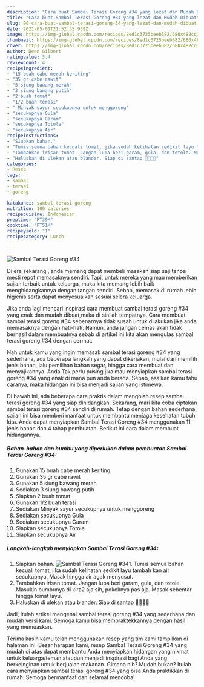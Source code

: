 ```yaml
---
description: "Cara buat Sambal Terasi Goreng #34 yang lezat dan Mudah Dibuat"
title: "Cara buat Sambal Terasi Goreng #34 yang lezat dan Mudah Dibuat"
slug: 90-cara-buat-sambal-terasi-goreng-34-yang-lezat-dan-mudah-dibuat
date: 2021-05-01T21:52:35.959Z
image: https://img-global.cpcdn.com/recipes/8ed1c3725beeb582/680x482cq70/sambal-terasi-goreng-34-foto-resep-utama.jpg
thumbnail: https://img-global.cpcdn.com/recipes/8ed1c3725beeb582/680x482cq70/sambal-terasi-goreng-34-foto-resep-utama.jpg
cover: https://img-global.cpcdn.com/recipes/8ed1c3725beeb582/680x482cq70/sambal-terasi-goreng-34-foto-resep-utama.jpg
author: Dean Gilbert
ratingvalue: 3.4
reviewcount: 4
recipeingredient:
- "15 buah cabe merah keriting"
- "35 gr cabe rawit"
- "5 siung bawang merah"
- "3 siung bawang putih"
- "2 buah tomat"
- "1/2 buah terasi"
- " Minyak sayur secukupnya untuk menggoreng"
- "secukupnya Gula"
- "secukupnya Garam"
- "secukupnya Totole"
- "secukupnya Air"
recipeinstructions:
- "Siapkan bahan."
- "Tumis semua bahan kecuali tomat, jika sudah kelihatan sedikit layu tambah kan air secukupnya. Masak hingga air agak menyusut."
- "Tambahkan irisan tomat. Jangan lupa beri garam, gula, dan totole. Masukin bumbunya di kira2 aja sih, pokoknya pas aja. Masak sebentar hingga tomat layu."
- "Haluskan di ulekan atau blander. Siap di santap 👍🏻👍🏻"
categories:
- Resep
tags:
- sambal
- terasi
- goreng

katakunci: sambal terasi goreng 
nutrition: 109 calories
recipecuisine: Indonesian
preptime: "PT39M"
cooktime: "PT51M"
recipeyield: "1"
recipecategory: Lunch

---
```



![Sambal Terasi Goreng #34](https://img-global.cpcdn.com/recipes/8ed1c3725beeb582/680x482cq70/sambal-terasi-goreng-34-foto-resep-utama.jpg)

Di era  sekarang , anda memang dapat membeli masakan siap saji tanpa mesti repot memasaknya sendiri. Tapi, untuk mereka yang mau memberikan sajian terbaik untuk keluarga, maka kita memang lebih baik menghidangkannya dengan tangan sendiri. Sebab, memasak di rumah lebih higienis serta dapat menyesuaikan sesuai selera keluarga.

Jika anda lagi mencari inspirasi cara membuat sambal terasi goreng #34 yang enak dan mudah dibuat,maka di sinilah tempatnya. Cara membuat sambal terasi goreng #34  sebenarnya tidak susah untuk dilakukan jika anda memasaknya dengan hati-hati. Namun, anda jangan cemas akan tidak berhasil dalam membuatnya 
sebab di artikel ini kita akan mengulas sambal terasi goreng #34 dengan cermat.  



Nah untuk kamu yang ingin memasak sambal terasi goreng #34 yang sederhana, ada beberapa langkah yang dapat dikerjakan, mulai dari memilih jenis bahan, lalu pemilihan bahan segar, hingga cara membuat dan menyajikannya. Anda Tak perlu pusing jika mau menyiapkan sambal terasi goreng #34 yang enak di mana pun anda berada. Sebab, asalkan kamu  tahu caranya, maka hidangan ini bisa menjadi sajian yang istimewa.

Di bawah ini, ada beberapa cara praktis  dalam mengolah resep sambal terasi goreng #34 yang siap dihidangkan. Sekarang, mari kita coba ciptakan sambal terasi goreng #34 sendiri di rumah. Tetap dengan bahan sederhana, sajian ini bisa memberi manfaat untuk membantu menjaga kesehatan tubuh kita. Anda dapat menyiapkan Sambal Terasi Goreng #34 menggunakan 11 jenis bahan dan 4 tahap pembuatan. Berikut ini cara dalam membuat hidangannya.

<!--inarticleads1-->

##### Bahan-bahan dan bumbu yang diperlukan dalam pembuatan Sambal Terasi Goreng #34:

1. Gunakan 15 buah cabe merah keriting
1. Gunakan 35 gr cabe rawit
1. Gunakan 5 siung bawang merah
1. Sediakan 3 siung bawang putih
1. Siapkan 2 buah tomat
1. Gunakan 1/2 buah terasi
1. Sediakan  Minyak sayur secukupnya untuk menggoreng
1. Sediakan secukupnya Gula
1. Sediakan secukupnya Garam
1. Siapkan secukupnya Totole
1. Siapkan secukupnya Air




<!--inarticleads2-->

##### Langkah-langkah menyiapkan Sambal Terasi Goreng #34:

1. Siapkan bahan.
<img src="https://img-global.cpcdn.com/steps/6ddec3d6bb6d971b/160x128cq70/sambal-terasi-goreng-34-langkah-memasak-1-foto.jpg" alt="Sambal Terasi Goreng #34">1. Tumis semua bahan kecuali tomat, jika sudah kelihatan sedikit layu tambah kan air secukupnya. Masak hingga air agak menyusut.
1. Tambahkan irisan tomat. Jangan lupa beri garam, gula, dan totole. Masukin bumbunya di kira2 aja sih, pokoknya pas aja. Masak sebentar hingga tomat layu.
1. Haluskan di ulekan atau blander. Siap di santap 👍🏻👍🏻




Jadi, itulah artikel mengenai  sambal terasi goreng #34  yang sederhana dan mudah versi kami. Semoga kamu bisa mempraktekkannya dengan hasil yang memuaskan. 

Terima kasih kamu telah menggunakan resep yang tim kami tampilkan di halaman ini. Besar harapan kami, resep  Sambal Terasi Goreng #34 yang mudah di atas dapat membantu Anda menyiapkan hidangan yang nikmat untuk keluarga/teman ataupun menjadi inspirasi bagi Anda yang berkeinginan untuk berjualan makanan. Gimana nih? Mudah bukan? Itulah cara menyiapkan sambal terasi goreng #34 yang bisa Anda praktikkan di rumah. Semoga bermanfaat dan selamat mencoba!


